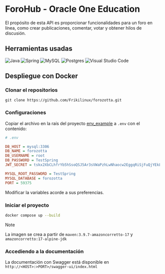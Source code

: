 # ForoHub - Oracle One Education

El propósito de esta API es proporcionar funcionalidades para un foro en línea, como crear publicaciones, comentar, votar y obtener hilos de discusión.

## Herramientas usadas

![Java](https://img.shields.io/badge/java-%23ED8B00.svg?style=for-the-badge&logo=java&logoColor=white)
![Spring](https://img.shields.io/badge/spring-%236DB33F.svg?style=for-the-badge&logo=spring&logoColor=white)
![MySQL](https://img.shields.io/badge/mysql-4479A1.svg?style=for-the-badge&logo=mysql&logoColor=white) ![Postgres](https://img.shields.io/badge/postgres-%23316192.svg?style=for-the-badge&logo=postgresql&logoColor=white)
![Visual Studio Code](https://img.shields.io/badge/Visual%20Studio%20Code-0078d7.svg?style=for-the-badge&logo=visual-studio-code&logoColor=white) 

## Despliegue con Docker

### Clonar el repositorios

```shell
git clone https://github.com/Frikilinux/forozotta.git
```

### Configuraciones

Copiar el archivo en la raís del proyecto [env_example](https://github.com/Frikilinux/forozotta/blob/main/env_example) a `.env` con el contenido:

```ini
# .env

DB_HOST = mysql:3306
DB_NAME = forozotta
DB_USERNAME = root
DB_PASSWORD = TestSpring
JWT_SECRET = tskx2XbCLhfrYb5hSsoQSJ5Ar3sVWaPzhLwNhaocw2EggqRiSjFuQjYEkLmEuP4EWrh3ri

MYSQL_ROOT_PASSWORD = TestSpring
MYSQL_DATABASE = forozotta
PORT = 59375
```

Modificar la variables acorde a sus preferencias.

### Iniciar el proyecto

```sh
docker compose up --build
```



> [!NOTE]
>
> La imagen se crea a partir de `maven:3.9.7-amazoncorretto-17` y `amazoncorretto:17-alpine-jdk`



### Accediendo a la documentación

La documentación con Swagger está disponible en `http://<HOST>:>PORT>/swagger-ui/index.html`



